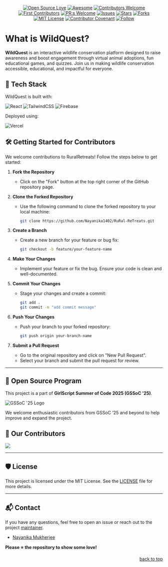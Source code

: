 <div align="center">
  
[![Open Source Love](https://firstcontributions.github.io/open-source-badges/badges/open-source-v1/open-source.svg)](https://github.com/firstcontributions/open-source-badges)
[![Awesome](https://cdn.rawgit.com/sindresorhus/awesome/d7305f38d29fed78fa85652e3a63e154dd8e8829/media/badge.svg)](https://github.com/sindresorhus/awesome)
[![Contributors Welcome](https://img.shields.io/badge/contributors-welcome-0b7cbd)](https://github.com/nikohoffren/fork-commit-merge/pulls)
[![First Contributors](https://img.shields.io/badge/first-contributors-0b7cbd)](https://github.com/nikohoffren/fork-commit-merge/pulls)
[![PR:s Welcome](https://img.shields.io/badge/PR:s-welcome-0b7cbd)](https://github.com/nikohoffren/fork-commit-merge/pulls)
[![Issues](https://img.shields.io/github/issues/Nayanika1402/WildQuest.svg?style=flat)](https://github.com/Nayanika1402/WildQuest/issues)
[![Stars](https://img.shields.io/github/stars/Nayanika1402/WildQuest.svg?style=flat)](https://github.com/Nayanika1402/WildQuest/stars)
[![Forks](https://img.shields.io/github/forks/Nayanika1402/WildQuest.svg?style=flat)](https://github.com/Nayanika1402/WildQuest/forks)
[![MIT License](https://badges.frapsoft.com/os/mit/mit.svg?v=103)](https://opensource.org/licenses/mit-license.php)
[![Contributor Covenant](https://img.shields.io/badge/Contributor%20Covenant-2.1-4baaaa.svg)](code_of_conduct.md)
[![Follow](https://img.shields.io/badge/follow-%40Nayanika1402-1DA1F2?logo=twitter&style=social)](https://github.com/Nayanika1402) 

</div>

# What is WildQuest?

**WildQuest** is an interactive wildlife conservation platform designed to raise awareness and boost engagement through virtual animal adoptions, fun educational games, and quizzes. Join us in making wildlife conservation accessible, educational, and impactful for everyone.

## 🚀 Tech Stack

WildQuest is built with:

![React](https://img.shields.io/badge/react-%2320232a.svg?style=for-the-badge&logo=react&logoColor=%2361DAFB)
![TailwindCSS](https://img.shields.io/badge/tailwindcss-%2338B2AC.svg?style=for-the-badge&logo=tailwind-css&logoColor=white)
![Firebase](https://img.shields.io/badge/firebase-ffca28.svg?style=for-the-badge&logo=firebase&logoColor=black)

Deployed using:

![Vercel](https://img.shields.io/badge/vercel-%23000000.svg?style=for-the-badge&logo=vercel&logoColor=white)

## 🛠️ Getting Started for Contributors

We welcome contributions to RuralRetreats! Follow the steps below to get started:

1. **Fork the Repository**  
   - Click on the "Fork" button at the top right corner of the GitHub repository page.

2. **Clone the Forked Repository**  
   - Use the following command to clone the forked repository to your local machine:
     
     ```bash
     git clone https://github.com/Nayanika1402/RuRal-ReTreats.git
     ```

3. **Create a Branch**
   - Create a new branch for your feature or bug fix:

     ```bash
     git checkout -b feature/your-feature-name
     ```

4. **Make Your Changes**
   - Implement your feature or fix the bug. Ensure your code is clean and well-documented.

5. **Commit Your Changes**
   - Stage your changes and create a commit:

     ```bash
     git add .
     git commit -m "add commit message"
     ```

6. **Push Your Changes**
   - Push your branch to your forked repository:

     ```bash
     git push origin your-branch-name
     ```

7. **Submit a Pull Request**
   - Go to the original repository and click on "New Pull Request".
   - Select your branch and submit the pull request for review.

---

## 🚀 Open Source Program

This project is a part of **GirlScript Summer of Code 2025 (GSSoC '25)**.

![GSSoC '25 Logo](https://tse1.mm.bing.net/th/id/OIP.h7OBAsph2Bb1K4W9C6jiLQHaCS?pid=Api&P=0&h=180)  <!-- ← update with real link -->

We welcome enthusiastic contributors from GSSoC ’25 and beyond to help improve and expand the project.


## 🤝 Our Contributors

<a href="https://github.com/Nayanika1402/WildQuest/graphs/contributors">
  <img src="https://contrib.rocks/image?repo=Nayanika1402/WildQuest" />
</a>

---

## 🛡️ License

This project is licensed under the MIT License. See the [LICENSE](link-to-license-file) file for more details.

---

## 📬 Contact

If you have any questions, feel free to open an issue or reach out to the project [maintainer](https://www.linkedin.com/in/nayanika-mukherjee-76a24027b/).

- [Nayanika Mukherjee](https://github.com/Nayanika1402)

**Please ⭐ the repository to show some love!**

<div align="right">
  <a href="#readme-top">back to top</a>
</div>
